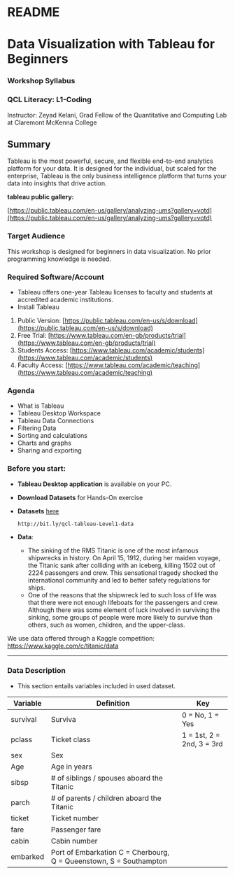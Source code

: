 # README

# Data Visualization with Tableau for Beginners

### **Workshop Syllabus**

### **QCL Literacy: L1-Coding**

Instructor: Zeyad Kelani, Grad Fellow of the Quantitative and Computing Lab at Claremont McKenna College

## **Summary**

Tableau is the most powerful, secure, and flexible end-to-end analytics platform for your data. It is designed for the individual, but scaled for the enterprise, Tableau is the only business intelligence platform that turns your data into insights that drive action.

**tableau public gallery:**

[https://public.tableau.com/en-us/gallery/analyzing-ums?gallery=votd](https://public.tableau.com/en-us/gallery/analyzing-ums?gallery=votd)

### **Target Audience**

This workshop is designed for beginners in data visualization. No prior programming knowledge is needed.

### **Required Software/Account**

- Tableau offers one-year Tableau licenses to faculty and students at accredited academic institutions.
- Install Tableau
1. Public Version: [https://public.tableau.com/en-us/s/download](https://public.tableau.com/en-us/s/download)
2. Free Trial: [https://www.tableau.com/en-gb/products/trial](https://www.tableau.com/en-gb/products/trial)
3. Students Access: [https://www.tableau.com/academic/students](https://www.tableau.com/academic/students)
4. Faculty Access: [https://www.tableau.com/academic/teaching](https://www.tableau.com/academic/teaching)

### **Agenda**

- What is Tableau
- Tableau Desktop Workspace
- Tableau Data Connections
- Filtering Data
- Sorting and calculations
- Charts and graphs
- Sharing and exporting

### Before you start:

- **Tableau Desktop application** is available on your PC.
- **Download Datasets** for Hands-On exercise
- **Datasets** [here](https://github.com/CMC-QCL/Intro-Tableau-L1/tree/master/data) 

    ```bash
    http://bit.ly/qcl-tableau-Level1-data
    ```

- **Data**:
    - The sinking of the RMS Titanic is one of the most infamous shipwrecks in history. On April 15, 1912, during her maiden voyage, the Titanic sank after colliding with an iceberg, killing 1502 out of 2224 passengers and crew. This sensational tragedy shocked the international community and led to better safety regulations for ships.
    - One of the reasons that the shipwreck led to such loss of life was that there were not enough lifeboats for the passengers and crew. Although there was some element of luck involved in surviving the sinking, some groups of people were more likely to survive than others, such as women, children, and the upper-class.

We use data offered through a Kaggle competition: https://www.kaggle.com/c/titanic/data

    
---
### Data Description
  - This section entails variables included in used dataset.

Variable | Definition | Key
--- | --- | ---
survival|	Surviva|	0 = No, 1 = Yes
pclass| Ticket class|	1 = 1st, 2 = 2nd, 3 = 3rd
sex| Sex
Age| Age in years
sibsp|	# of siblings / spouses aboard the Titanic
parch|	# of parents / children aboard the Titanic
ticket|	Ticket number
fare|	Passenger fare
cabin|	Cabin number
embarked|	Port of Embarkation	C = Cherbourg, Q = Queenstown, S = Southampton
